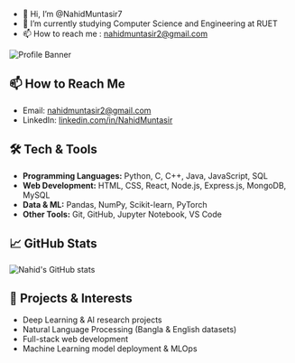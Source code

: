 - 👋 Hi, I’m @NahidMuntasir7
- 🌱 I’m currently studying Computer Science and Engineering at RUET
- 📫 How to reach me : nahidmuntasir2@gmail.com

![Profile Banner](https://img.shields.io/badge/Welcome-to_my_GitHub-blue?style=for-the-badge)

## 📫 How to Reach Me
- Email: [nahidmuntasir2@gmail.com](mailto:nahidmuntasir2@gmail.com)  
- LinkedIn: [linkedin.com/in/NahidMuntasir](https://www.linkedin.com/in/NahidMuntasir)  

## 🛠️ Tech & Tools
- **Programming Languages:** Python, C, C++, Java, JavaScript, SQL  
- **Web Development:** HTML, CSS, React, Node.js, Express.js, MongoDB, MySQL  
- **Data & ML:** Pandas, NumPy, Scikit-learn, PyTorch  
- **Other Tools:** Git, GitHub, Jupyter Notebook, VS Code  



## 📈 GitHub Stats
![Nahid's GitHub stats](https://github-readme-stats.vercel.app/api?username=NahidMuntasir7&show_icons=true&theme=tokyonight)
## 🚀 Projects & Interests
- Deep Learning & AI research projects  
- Natural Language Processing (Bangla & English datasets)  
- Full-stack web development  
- Machine Learning model deployment & MLOps
